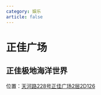 ```yaml
---
category: 娱乐
article: false
---
```


# 正佳广场

## 正佳极地海洋世界

<span class="icon iconfont icon-locate"></span> 位置：<a href="https://ditu.amap.com/place/B0G1KA1NWT" target="_blank">天河路228号正佳广场2层2D126</a>